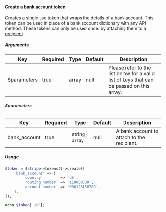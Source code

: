 #### Create a bank account token

Creates a single use token that wraps the details of a bank account. This token can be used in place of a bank account dictionary with any API method. These tokens can only be used once: by attaching them to a [recipient](#create-a-new-recipient).

##### Arguments

<table>
    <thead>
        <th>Key</th>
        <th>Required</th>
        <th>Type</th>
        <th>Default</th>
        <th>Description</th>
    </thead>
    <tbody>
        <tr>
            <td>$parameters</td>
            <td>true</td>
            <td>array</td>
            <td>null</td>
            <td>Please refer to the list below for a valid list of keys that can be passed on this array.</td>
        </tr>
    </tbody>
</table>

###### $parameters

<table>
    <thead>
        <th>Key</th>
        <th>Required</th>
        <th>Type</th>
        <th>Default</th>
        <th>Description</th>
    </thead>
    <tbody>
        <tr>
            <td>bank_account</td>
            <td>true</td>
            <td>string | array</td>
            <td>null</td>
            <td>A bank account to attach to the recipient.</td>
        </tr>
    </tbody>
</table>

##### Usage

```php
$token = $stripe->tokens()->create([
    'bank_account' => [
        'country'        => 'US',
        'routing_number' => '110000000',
        'account_number' => '000123456789',
    ],
]);

echo $token['id'];
```
